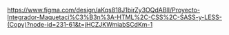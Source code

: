 https://www.figma.com/design/aKqs818J1birZy3OQdABlI/Proyecto-Integrador-Maquetaci%C3%B3n%3A-HTML%2C-CSS%2C-SASS-y-LESS-(Copy)?node-id=231-61&t=jHCZJKWmiabSCdKm-1 
